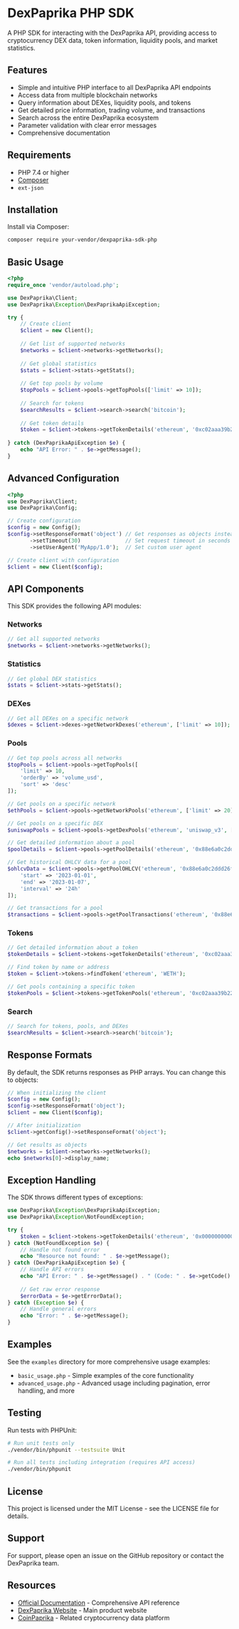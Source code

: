 # DexPaprika PHP SDK

A PHP SDK for interacting with the DexPaprika API, providing access to cryptocurrency DEX data, token information, liquidity pools, and market statistics.

## Features

- Simple and intuitive PHP interface to all DexPaprika API endpoints
- Access data from multiple blockchain networks
- Query information about DEXes, liquidity pools, and tokens
- Get detailed price information, trading volume, and transactions
- Search across the entire DexPaprika ecosystem
- Parameter validation with clear error messages
- Comprehensive documentation

## Requirements

- PHP 7.4 or higher
- [Composer](https://getcomposer.org/)
- `ext-json`

## Installation

Install via Composer:

```bash
composer require your-vendor/dexpaprika-sdk-php
```

## Basic Usage

```php
<?php
require_once 'vendor/autoload.php';

use DexPaprika\Client;
use DexPaprika\Exception\DexPaprikaApiException;

try {
    // Create client
    $client = new Client();
    
    // Get list of supported networks
    $networks = $client->networks->getNetworks();
    
    // Get global statistics
    $stats = $client->stats->getStats();
    
    // Get top pools by volume
    $topPools = $client->pools->getTopPools(['limit' => 10]);
    
    // Search for tokens
    $searchResults = $client->search->search('bitcoin');
    
    // Get token details
    $token = $client->tokens->getTokenDetails('ethereum', '0xc02aaa39b223fe8d0a0e5c4f27ead9083c756cc2');
    
} catch (DexPaprikaApiException $e) {
    echo "API Error: " . $e->getMessage();
}
```

## Advanced Configuration

```php
<?php
use DexPaprika\Client;
use DexPaprika\Config;

// Create configuration
$config = new Config();
$config->setResponseFormat('object') // Get responses as objects instead of arrays
       ->setTimeout(30)              // Set request timeout in seconds
       ->setUserAgent('MyApp/1.0');  // Set custom user agent

// Create client with configuration
$client = new Client($config);
```

## API Components

This SDK provides the following API modules:

### Networks

```php
// Get all supported networks
$networks = $client->networks->getNetworks();
```

### Statistics

```php
// Get global DEX statistics
$stats = $client->stats->getStats();
```

### DEXes

```php
// Get all DEXes on a specific network
$dexes = $client->dexes->getNetworkDexes('ethereum', ['limit' => 10]);
```

### Pools

```php
// Get top pools across all networks
$topPools = $client->pools->getTopPools([
    'limit' => 10,
    'orderBy' => 'volume_usd',
    'sort' => 'desc'
]);

// Get pools on a specific network
$ethPools = $client->pools->getNetworkPools('ethereum', ['limit' => 20]);

// Get pools on a specific DEX
$uniswapPools = $client->pools->getDexPools('ethereum', 'uniswap_v3', ['limit' => 15]);

// Get detailed information about a pool
$poolDetails = $client->pools->getPoolDetails('ethereum', '0x88e6a0c2ddd26feeb64f039a2c41296fcb3f5640');

// Get historical OHLCV data for a pool
$ohlcvData = $client->pools->getPoolOHLCV('ethereum', '0x88e6a0c2ddd26feeb64f039a2c41296fcb3f5640', [
    'start' => '2023-01-01',
    'end' => '2023-01-07',
    'interval' => '24h'
]);

// Get transactions for a pool
$transactions = $client->pools->getPoolTransactions('ethereum', '0x88e6a0c2ddd26feeb64f039a2c41296fcb3f5640', ['limit' => 20]);
```

### Tokens

```php
// Get detailed information about a token
$tokenDetails = $client->tokens->getTokenDetails('ethereum', '0xc02aaa39b223fe8d0a0e5c4f27ead9083c756cc2');

// Find token by name or address
$token = $client->tokens->findToken('ethereum', 'WETH');

// Get pools containing a specific token
$tokenPools = $client->tokens->getTokenPools('ethereum', '0xc02aaa39b223fe8d0a0e5c4f27ead9083c756cc2', ['limit' => 20]);
```

### Search

```php
// Search for tokens, pools, and DEXes
$searchResults = $client->search->search('bitcoin');
```

## Response Formats

By default, the SDK returns responses as PHP arrays. You can change this to objects:

```php
// When initializing the client
$config = new Config();
$config->setResponseFormat('object');
$client = new Client($config);

// After initialization
$client->getConfig()->setResponseFormat('object');

// Get results as objects
$networks = $client->networks->getNetworks();
echo $networks[0]->display_name;
```

## Exception Handling

The SDK throws different types of exceptions:

```php
use DexPaprika\Exception\DexPaprikaApiException;
use DexPaprika\Exception\NotFoundException;

try {
    $token = $client->tokens->getTokenDetails('ethereum', '0x0000000000000000000000000000000000000000');
} catch (NotFoundException $e) {
    // Handle not found error
    echo "Resource not found: " . $e->getMessage();
} catch (DexPaprikaApiException $e) {
    // Handle API errors
    echo "API Error: " . $e->getMessage() . " (Code: " . $e->getCode() . ")";
    
    // Get raw error response
    $errorData = $e->getErrorData();
} catch (Exception $e) {
    // Handle general errors
    echo "Error: " . $e->getMessage();
}
```

## Examples

See the `examples` directory for more comprehensive usage examples:

- `basic_usage.php` - Simple examples of the core functionality
- `advanced_usage.php` - Advanced usage including pagination, error handling, and more

## Testing

Run tests with PHPUnit:

```bash
# Run unit tests only
./vendor/bin/phpunit --testsuite Unit

# Run all tests including integration (requires API access)
./vendor/bin/phpunit
```

## License

This project is licensed under the MIT License - see the LICENSE file for details.

## Support

For support, please open an issue on the GitHub repository or contact the DexPaprika team.

## Resources

- [Official Documentation](https://docs.dexpaprika.com) - Comprehensive API reference
- [DexPaprika Website](https://dexpaprika.com) - Main product website
- [CoinPaprika](https://coinpaprika.com) - Related cryptocurrency data platform
